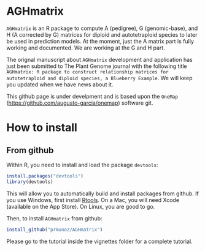 # AGHmatrix
`AGHmatrix` is an R package to compute A (pedigree), G (genomic-base), and H (A corrected by G) matrices for diploid and autotetraploid species to later be used in prediction models. At the moment, just the A matrix part is fully working and documented. We are working at the G and H part.

The orignal manuscript about `AGHmatrix` development and application has just been submitted to The Plant Genome journal with the following title ``AGHmatrix: R package to construct relationship matrices for autotetraploid and diploid species, a Blueberry Example``. We will keep you updated when we have news about it.

This github page is under develpment and is based upon the `OneMap` (https://github.com/augusto-garcia/onemap) software git.

# How to install

## From github

Within R, you need to install and load the package `devtools`:

```R
install.packages("devtools")
library(devtools)
```

This will allow you to automatically build and install packages from
github. If you use Windows, first install
[Rtools](https://cran.r-project.org/bin/windows/Rtools/). On a Mac,
you will need Xcode (available on the App Store). On Linux, you are
good to go.


Then, to install `AGHmatrix` from github:

```R
install_github("prmunoz/AGHmatrix")
```

Please go to the tutorial inside the vignettes folder for a complete tutorial.
